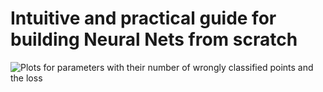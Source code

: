 # Intuitive and practical guide for building Neural Nets from scratch 


![Plots for parameters with their number of wrongly classified points and the loss](../images/param_classify_all.png) 
